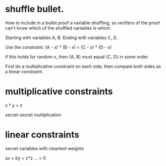 shuffle bullet.
==============

How to include in a bullet proof a variable shuffling, so verifiers of the proof can't know which of the shuffled variables is which.


Starting with variables A, B.
Ending with variables C, D.

Use the constraint:
(A - x) * (B - x) = (C - x) * (D - x)

if this holds for random x, then {A, B} must equal {C, D} in some order.

First do a multiplicative constraint on each side, then compare both sides as a linear constraint.

multiplicative constraints
===============

x * y = z

secret-secret multiplication

linear constraints
==============

secret variables with cleartext weights

a*x + b*y + c*z ... = 0















